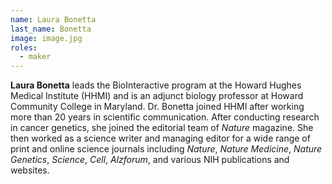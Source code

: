 ```yaml
---
name: Laura Bonetta
last_name: Bonetta
image: image.jpg
roles:
  - maker
---
```

**Laura Bonetta** leads the BioInteractive program at the Howard Hughes Medical Institute (HHMI) and is an adjunct biology professor at Howard Community College in Maryland. Dr. Bonetta joined HHMI after working more than 20 years in scientific communication. After conducting research in cancer genetics, she joined the editorial team of _Nature_ magazine. She then worked as a science writer and managing editor for a wide range of print and online science journals including _Nature_, _Nature Medicine_, _Nature Genetics_, _Science_, _Cell_, _Alzforum_, and various NIH publications and websites.

